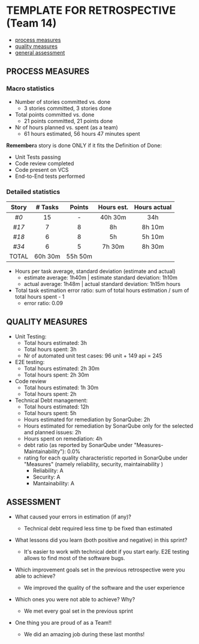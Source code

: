 TEMPLATE FOR RETROSPECTIVE (Team 14)
=====================================
- [process measures](#process-measures)
- [quality measures](#quality-measures)
- [general assessment](#assessment)
## PROCESS MEASURES 

### Macro statistics

- Number of stories committed vs. done
    - 3 stories committed, 3 stories done 
- Total points committed vs. done
    - 21 points committed, 21 points done
- Nr of hours planned vs. spent (as a team)
    - 61 hours estimated, 56 hours 47 minutes spent

**Remember**a story is done ONLY if it fits the Definition of Done:
 
- Unit Tests passing
- Code review completed
- Code present on VCS
- End-to-End tests performed


### Detailed statistics

| Story | # Tasks | Points | Hours est. | Hours actual |
| :---: | :-----: | :----: | :--------: | :----------: |
| _#0_  |   15    |   -    |  40h 30m   |    34h       |
| _#17_ |    7    |   8    |   8h       |     8h 10m   |
| _#18_ |    6    |   8    |   5h       |     5h 10m   |
| _#34_ |    6    |   5    |   7h 30m   |     8h 30m   |
|          TOTAL           |  60h 30m   |    55h 50m   |




- Hours per task average, standard deviation (estimate and actual)
    - estimate average: 1h40m | estimate standard deviation: 1h10m 
    - actual average: 1h48m | actual standard deviation: 1h15m hours
- Total task estimation error ratio: sum of total hours estimation / sum of total hours spent - 1
    - error ratio: 0.09


## QUALITY MEASURES 

- Unit Testing:
  - Total hours estimated: 3h
  - Total hours spent: 3h
  - Nr of automated unit test cases: 96 unit + 149 api = 245
- E2E testing:
  - Total hours estimated: 2h 30m
  - Total hours spent: 2h 30m
- Code review 
  - Total hours estimated: 1h 30m
  - Total hours spent: 2h
- Technical Debt management:
  - Total hours estimated: 12h
  - Total hours spent: 5h
  - Hours estimated for remediation by SonarQube: 2h
  - Hours estimated for remediation by SonarQube only for the selected and planned issues: 2h
  - Hours spent on remediation: 4h
  - debt ratio (as reported by SonarQube under "Measures-Maintainability"): 0.0%
  - rating for each quality characteristic reported in SonarQube under "Measures" (namely reliability, security, maintainability )  
    - Reliability: A
    - Security: A
    - Mantainability: A


## ASSESSMENT

- What caused your errors in estimation (if any)?
  - Technical debt required less time tp be fixed than estimated

- What lessons did you learn (both positive and negative) in this sprint?
  - It's easier to work with technical debt if you start early. E2E testing allows to find most of the software bugs.

- Which improvement goals set in the previous retrospective were you able to achieve?
  - We improved the quality of the software and the user experience

- Which ones you were not able to achieve? Why?
  - We met every goal set in the previous sprint

- One thing you are proud of as a Team!!
  - We did an amazing job during these last months!